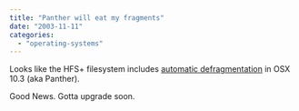 ```yaml
---
title: "Panther will eat my fragments"
date: "2003-11-11"
categories: 
  - "operating-systems"
---
```


Looks like the HFS+ filesystem includes [automatic defragmentation](http://macslash.org/article.pl?sid=03/10/29/190237&mode=thread) in OSX 10.3 (aka Panther).

Good News. Gotta upgrade soon.
